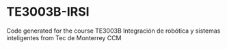 # TE3003B-IRSI
Code generated for the course TE3003B Integración de robótica y sistemas inteligentes from Tec de Monterrey CCM
